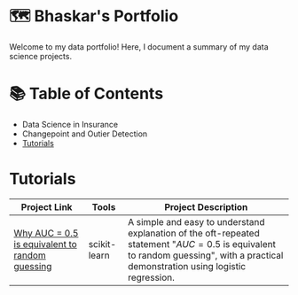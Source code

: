 # 🗺 Bhaskar's Portfolio
Welcome to my data portfolio! Here, I document a summary of my data science projects.

# 📚 Table of Contents

* Data Science in Insurance
* Changepoint and Outier Detection
* [Tutorials](#Tutorials)

# Tutorials
| Project Link | Tools | Project Description |
| -------------|-------|---------------------|
| [Why AUC = 0.5 is equivalent to random guessing](https://github.com/bhaskar-kamble/DataScience/blob/master/Concepts/Simple%20Explanation%20of%20Why%20ROC%20%3D%200.5%20is%20Equivalent%20to%20Random%20Guessing.ipynb) | scikit-learn | A simple and easy to understand explanation of the oft-repeated statement "$AUC=0.5$ is equivalent to random guessing", with a practical demonstration using logistic regression.|  
